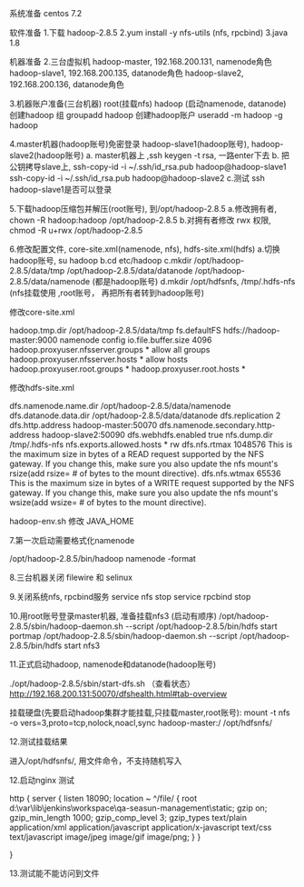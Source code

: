 
系统准备
centos 7.2



软件准备
1.下载 hadoop-2.8.5
2.yum install -y nfs-utils (nfs, rpcbind)
3.java 1.8




机器准备
2.三台虚拟机
hadoop-master, 192.168.200.131, namenode角色
hadoop-slave1, 192.168.200.135, datanode角色
hadoop-slave2, 192.168.200.136, datanode角色



3.机器账户准备(三台机器)
root(挂载nfs)
hadoop (启动namenode, datanode)
创建hadoop 组
groupadd hadoop
创建hadoop账户
useradd -m hadoop -g hadoop




4.master机器(hadoop账号)免密登录 hadoop-slave1(hadoop账号), hadoop-slave2(hadoop账号)
a. master机器上 ,ssh keygen -t rsa, 一路enter下去
b. 把公钥拷导slave上, 
ssh-copy-id -i ~/.ssh/id_rsa.pub hadoop@hadoop-slave1
ssh-copy-id -i ~/.ssh/id_rsa.pub hadoop@hadoop-slave2
c.测试 ssh hadoop-slave1是否可以登录






5.下载hadoop压缩包并解压(root账号), 到/opt/hadoop-2.8.5
a.修改拥有者, chown -R hadoop:hadoop /opt/hadoop-2.8.5
b.对拥有者修改 rwx 权限, chmod -R u+rwx /opt/hadoop-2.8.5





6.修改配置文件, core-site.xml(namenode, nfs), hdfs-site.xml(hdfs)
a.切换hadoop账号, su hadoop
b.cd etc/hadoop
c.mkdir /opt/hadoop-2.8.5/data/tmp /opt/hadoop-2.8.5/data/datanode /opt/hadoop-2.8.5/data/namenode (都是hadoop账号)
d.mkdir /opt/hdfsnfs, /tmp/.hdfs-nfs (nfs挂载使用 ,root账号， 再把所有者转到hadoop账号)

修改core-site.xml

<configuration>
<property>
<name>hadoop.tmp.dir</name>
<value>/opt/hadoop-2.8.5/data/tmp</value>
</property>
<property>
<name>fs.defaultFS</name>
<value>hdfs://hadoop-master:9000</value>
<description>namenode config</description>
</property>

<property>
<name>io.file.buffer.size</name>
<value>4096</value>
</property>
<property>
<name>hadoop.proxyuser.nfsserver.groups</name>
<value>*</value>
<description>allow all groups</description>
</property>
<property>
<name>hadoop.proxyuser.nfsserver.hosts</name>
<value>*</value>
<description>allow hosts</description>
</property>
<property>
<name>hadoop.proxyuser.root.groups</name>
<value>*</value>
</property>
<property>
<name>hadoop.proxyuser.root.hosts</name>
<value>*</value>
</property>

</configuration>


修改hdfs-site.xml

<configuration>
<property>
<name>dfs.namenode.name.dir</name>
<value>/opt/hadoop-2.8.5/data/namenode</value>
</property>
<property>
<name>dfs.datanode.data.dir</name>
<value>/opt/hadoop-2.8.5/data/datanode</value>
</property>
<property>
<name>dfs.replication</name>
<value>2</value>
</property>
<property>
<name>dfs.http.address</name>
<value>hadoop-master:50070</value>
</property>
<property>
<name>dfs.namenode.secondary.http-address</name>
<value>hadoop-slave2:50090</value>
</property>
<property>
<name>dfs.webhdfs.enabled</name>
<value>true</value>
</property>
<property>
<name>nfs.dump.dir</name>
<value>/tmp/.hdfs-nfs</value>
</property>
<property>
<name>nfs.exports.allowed.hosts</name>
<value>* rw</value>
</property>
<property>
<name>dfs.nfs.rtmax</name>
<value>1048576</value>
<description>This is the maximum size in bytes of a READ request
supported by the NFS gateway. If you change this, make sure you
also update the nfs mount's rsize(add rsize= # of bytes to the
mount directive).
</description>
</property>
<property>
<name>dfs.nfs.wtmax</name>
<value>65536</value>
<description>This is the maximum size in bytes of a WRITE request
supported by the NFS gateway. If you change this, make sure you
also update the nfs mount's wsize(add wsize= # of bytes to the
mount directive).
</description>
</property>
</configuration>


hadoop-env.sh 修改 JAVA_HOME



7.第一次启动需要格式化namenode

/opt/hadoop-2.8.5/bin/hadoop namenode -format



8.三台机器关闭 filewire 和 selinux



9.关闭系统nfs, rpcbind服务
service nfs stop
service rpcbind stop



10.用root账号登录master机器, 准备挂载nfs3 (启动有顺序)
/opt/hadoop-2.8.5/sbin/hadoop-daemon.sh --script /opt/hadoop-2.8.5/bin/hdfs start portmap
/opt/hadoop-2.8.5/sbin/hadoop-daemon.sh --script /opt/hadoop-2.8.5/bin/hdfs start nfs3


11.正式启动hadoop, namenode和datanode(hadoop账号)

./opt/hadoop-2.8.5/sbin/start-dfs.sh
（查看状态）http://192.168.200.131:50070/dfshealth.html#tab-overview

挂载硬盘(先要启动hadoop集群才能挂载,只挂载master,root账号):
mount -t nfs -o vers=3,proto=tcp,nolock,noacl,sync hadoop-master:/ /opt/hdfsnfs/


12.测试挂载结果

进入/opt/hdfsnfs/, 用文件命令，不支持随机写入


12.启动nginx 测试


http {
server {
listen 18090;
location ~ ^/file/ {
root d:\var\lib\jenkins\workspace\qa-seasun-management\static; 
gzip on;
gzip_min_length 1000;
gzip_comp_level 3;
gzip_types text/plain application/xml application/javascript application/x-javascript text/css text/javascript image/jpeg image/gif image/png;
}
}

}



13.测试能不能访问到文件